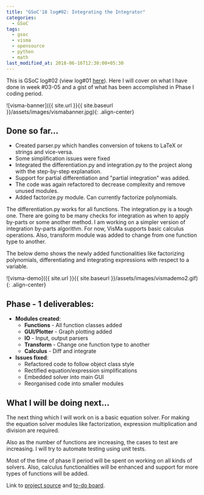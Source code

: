 ```yaml
---
title: "GSoC'18 log#02: Integrating the Integrator"
categories:
  - GSoC
tags:
  - gsoc
  - visma
  - opensource
  - python
  - math
last_modified_at: 2018-06-16T12:30:00+05:30
---
```



This is GSoC log#02 (view log#01 [here](http://127.0.0.1:4000/gsoc/2018/05/26/gsoc-log01-making-visma-classy.html)). Here I will cover on what I have done in week #03-05 and a gist of what has been accomplished in Phase I coding period.

![visma-banner]({{ site.url }}{{ site.baseurl }}/assets/images/vismabanner.jpg){: .align-center}

## Done so far...

- Created parser.py which handles conversion of tokens to LaTeX or strings and vice-versa.
- Some simplification issues were fixed
- Integrated the differentiation.py and integration.py to the project along with the step-by-step explanation.
- Support for partial differentiation and "partial integration" was added.
- The code was again refactored to decrease complexity and remove unused modules.
- Added factorize.py module. Can currently factorize polynomials.

The differentiation.py works for all functions. The integration.py is a tough one. There are going to be many checks for integration as when to apply by-parts or some another method. I am working on a simpler version of integration by-parts algorithm. For now, VisMa supports basic calculus operations. Also, transform module was added to change from one function type to another.

The below demo shows the newly added functionalities like factorizing polynomials, differentiating and integrating expressions with respect to a variable.


![visma-demo]({{ site.url }}{{ site.baseurl }}/assets/images/vismademo2.gif){: .align-center}

## Phase - 1 deliverables:

- **Modules created**:
    - **Functions** - All function classes added
    - **GUI/Plotter** - Graph plotting added
    - **IO** - Input, output parsers
    - **Transform** - Change one function type to another
    - **Calculus** - Diff and integrate
- **Issues fixed**:
    - Refactored code to follow object class style
    - Rectified equation/expression simplifications
    - Embedded solver into main GUI
    - Reorganised code into smaller modules


## What I will be doing next...

The next thing which I will work on is a basic equation solver. For making the equation solver modules like factorization, expression multiplication and division are required.

Also as the number of functions are increasing, the cases to test are increasing. I will try to automate testing using unit tests.

Most of the time of phase II period will be spent on working on all kinds of solvers. Also, calculus functionalities will be enhanced and support for more types of functions will be added.

Link to [project source](https://github.com/8hantanu/VisMa "visma") and [to-do board](https://github.com/aerospaceresearch/visma/projects/1 "Project Progress").
